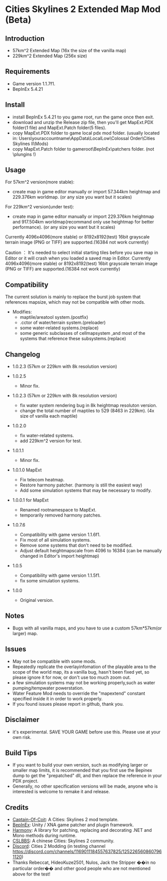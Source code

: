 # Cities Skylines 2 Extended Map Mod (Beta)

## Introduction

- 57km^2 Extended Map (16x the size of the vanilla map)
- 229km^2 Extended Map (256x size)

## Requirements

- Game version 1.1.7f1.
- BepInEx 5.4.21

## Install

- install BepInEx 5.4.21 to you game root, run the game once then exit.
- download and unzip the Release zip file, then you'll get MapExt.PDX folder(1 file) and MapExt.Patch folder(5 files).
- copy MapExt.PDX folder to game local pdx mod folder. (usually located in: Users\youraccountname\AppData\LocalLow\Colossal Order\Cities Skylines II\Mods)
- copy MapExt.Patch folder to gameroot\BepInEx\patchers folder. (not \plungins !)

## Usage
For 57km^2 version(more stable):
- create map in game editor manually or import 57.344km heightmap and 229.376km worldmap. (or any size you want but it scales)

For 229km^2 version(under test):
- create map in game editor manually or import 229.376km heightmap and 917.504km worldmap(recommand only use heightmap for better performance). (or any size you want but it scales)

Currently 4096x4096(more stable) or 8192x8192(test) 16bit grayscale terrain image (PNG or TIFF) are supported.(16384 not work currently) 

Caution ： It's needed to select initial starting tiles before you save map in Editor or it will crash when you loaded a saved map in Editor.
Currently 4096x4096(more stable) or 8192x8192(test) 16bit grayscale terrain image (PNG or TIFF) are supported.(16384 not work currently) 

## Compatibility
The current solution is mainly to replace the burst job system that references mapsize, which may not be compatible with other mods.
- Modifies:
	- maptile/areatool system.(postfix)
	- .cctor of water/terrain system.(preloader)
 	- some water-related systems.(replace)
	- some generic subclasses of cellmapsystem ,and most of the systems that reference these subsystems.(replace)

## Changelog
- 1.0.2.3 (57km or 229km with 8k resolution version)
- 1.0.2.5 
	- Minor fix.

- 1.0.2.3 (57km or 229km with 8k resolution version)
	- fix water system rendering bug in 8k heightmap resoluton version.
	- change the total number of maptiles to 529 (8463 in 229km). (4x size of vanilla each maptile)

- 1.0.2.0
    - fix water-related systems.
  	- add 229km^2 version for test. 

- 1.0.1.1
	- Minor fix.

- 1.0.1.0 MapExt
	- Fix telecom heatmap.
	- Restore harmony patcher. (harmony is still the easiest way)
	- Add some simulation systems that may be necessary to modify.

- 1.0.0.1 for MapExt
	- Renamed rootnamespace to MapExt.
	- temporarily removed harmony patches.

- 1.0.7.6
	- Compatibility with game version 1.1.6f1.
	- Fix most of all simulation systems.
	- Remove some systems that don't need to be modified.
	- Adjust default heightmapscale from 4096 to 16384 (can be manually changed in Editor's import heightmap)

- 1.0.5
	- Compatibility with game version 1.1.5f1.
	- fix some simulation systems.

- 1.0.0
	- Original version.  
  
## Notes
 - Bugs with all vanilla maps, and you have to use a custom 57km*57km(or larger) map.

## Issues
- May not be compatible with some mods.
- Repeatedly replicate the overlayinfomation of the playable area to the scope of the world map, its a vanilla bug, hasn't been fixed yet, so please ignore it for now, or don't use too much zoom out.
- a few simulation systems may not be working properly,such as water pumping/tempwater powerstation.
- Water Feature Mod needs to override the "mapextend" constant specified inside it in order to work properly.
- If you found issues please report in github, thank you.

## Disclaimer

- it's experimental. SAVE YOUR GAME before use this. Please use at your own risk.

## Build Tips
- If you want to build your own version, such as modifying larger or smaller map limits, it is recommended that you first use the Bepinex dump to get the "prepatched" dll, and then replace the reference in your PDX project.
- Generally, no other specification versions will be made, anyone who is interested is welcome to remake it and release.

## Credits

- [Captain-Of-Coit](https://github.com/Captain-Of-Coit/cities-skylines-2-mod-template): A Cities: Skylines 2 mod template.
- [BepInEx](https://github.com/BepInEx/BepInEx): Unity / XNA game patcher and plugin framework.
- [Harmony](https://github.com/pardeike/Harmony): A library for patching, replacing and decorating .NET and Mono methods during runtime.
- [CSLBBS](https://www.cslbbs.net): A chinese Cities: Skylines 2 community.
- [Discord](https://discord.gg/ABrJqdZJNE): Cities 2 Modding (in testing channel https://discord.com/channels/1169011184557637825/1252265608607961120)
- Thanks  Rebeccat, HideoKuze2501, Nulos, Jack the Stripper ��in no particular order�� and other good people who are not mentioned above for the test!
